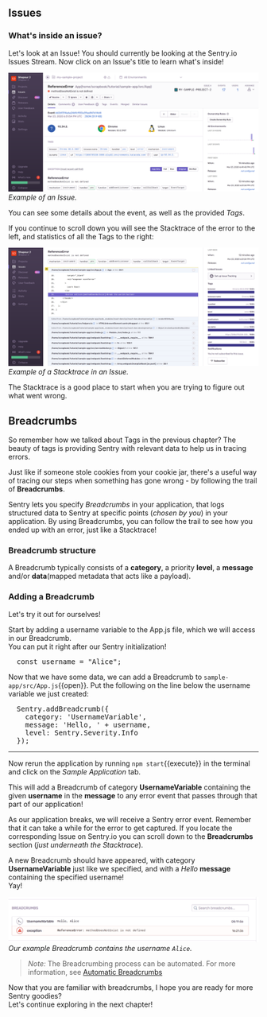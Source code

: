 

## Issues

### What's inside an issue?

Let's look at an Issue! You should currently be looking at the Sentry.io Issues Stream. Now click on an Issue's title to learn what's inside!

![Sentry Issue](https://github.com/christinerosquist/sentry-katacoda/blob/master/sentry-tutorial/Images/SentryIssue.PNG?raw=true 'Sentry Issue')
 *Example of an Issue.*

You can see some details about the event, as well as the provided *Tags*.

If you continue to scroll down you will see the Stacktrace of the error to the left, and statistics of all the Tags to the right:

![Sentry Stacktrace](https://github.com/christinerosquist/sentry-katacoda/blob/master/sentry-tutorial/Images/SentryStackTrace.PNG?raw=true 'Sentry Stacktrace')
 *Example of a Stacktrace in an Issue.*

The Stacktrace is a good place to start when you are trying to figure out what went wrong.


## Breadcrumbs

So remember how we talked about Tags in the previous chapter? The beauty of tags is providing Sentry with relevant data to help us in tracing errors.  

Just like if someone stole cookies from your cookie jar, there's a useful way of tracing our steps when something has gone wrong - by following the trail of **Breadcrumbs**.


Sentry lets you specify *Breadcrumbs* in your application, that logs structured data to Sentry at specific points (*chosen by you*) in your application. By using Breadcrumbs, you can follow the trail to see how you ended up with an error, just like a Stacktrace!

### Breadcrumb structure

A Breadcrumb typically consists of a **category**, a priority **level**, a **message** and/or **data**(mapped metadata that acts like a payload).

### Adding a Breadcrumb

Let's try it out for ourselves!

Start by adding a username variable to the App.js file, which we will access in our Breadcrumb.  
You can put it right after our Sentry initialization! 

<pre type="file">
  const username = "Alice";
</pre>

Now that we have some data, we can add a Breadcrumb to `sample-app/src/App.js`{{open}}. Put the following on the line below the username variable we just created:

<pre type="file">
  Sentry.addBreadcrumb({
    category: 'UsernameVariable',
    message: 'Hello, ' + username,
    level: Sentry.Severity.Info
  });
</pre>

---

Now rerun the application by running `npm start`{{execute}} in the terminal and click on the *Sample Application* tab.

This will add a Breadcrumb of category **UsernameVariable** containing the given **username** in the **message** to any error event that passes through that part of our application!  

As our application breaks, we will receive a Sentry error event. Remember that it can take a while for the error to get captured. If you locate the corresponding Issue on Sentry.io you can scroll down to the **Breadcrumbs** section (*just underneath the Stacktrace*).  

A new Breadcrumb should have appeared, with category **UsernameVariable** just like we specified, and with a *Hello* **message** containing the specified username!  
Yay!

![Sentry Breadcrumb](https://github.com/christinerosquist/sentry-katacoda/blob/master/sentry-tutorial/Images/SentryBreadcrumbs.PNG?raw=true 'Sentry Breadcrumb')
 *Our example Breadcrumb contains the username `Alice`.*

> *Note:* The Breadcrumbing process can be automated. For more information, see [Automatic Breadcrumbs](https://docs.sentry.io/enriching-error-data/breadcrumbs/?platform=javascript#automatic-breadcrumbs)

Now that you are familiar with breadcrumbs, I hope you are ready for more Sentry goodies?  
Let's continue exploring in the next chapter!
